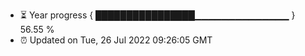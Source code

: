 - ⏳ Year progress { ████████████████▁▁▁▁▁▁▁▁▁▁▁▁▁▁ } 56.55 %
- ⏰ Updated on Tue, 26 Jul 2022 09:26:05 GMT

